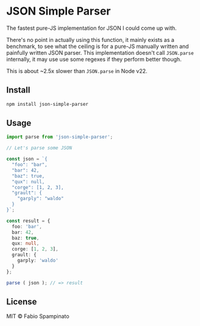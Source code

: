 # JSON Simple Parser

The fastest pure-JS implementation for JSON I could come up with.

There's no point in actually using this function, it mainly exists as a benchmark, to see what the ceiling is for a pure-JS manually written and painfully written JSON parser. This implementation doesn't call `JSON.parse` internally, it may use use some regexes if they perform better though.

This is about ~2.5x slower than `JSON.parse` in Node v22.

## Install

```sh
npm install json-simple-parser
```

## Usage

```ts
import parse from 'json-simple-parser';

// Let's parse some JSON

const json = `{
  "foo": "bar",
  "bar": 42,
  "baz": true,
  "qux": null,
  "corge": [1, 2, 3],
  "grault": {
    "garply": "waldo"
  }
}`;

const result = {
  foo: 'bar',
  bar: 42,
  baz: true,
  qux: null,
  corge: [1, 2, 3],
  grault: {
    garply: 'waldo'
  }
};

parse ( json ); // => result
```

## License

MIT © Fabio Spampinato
